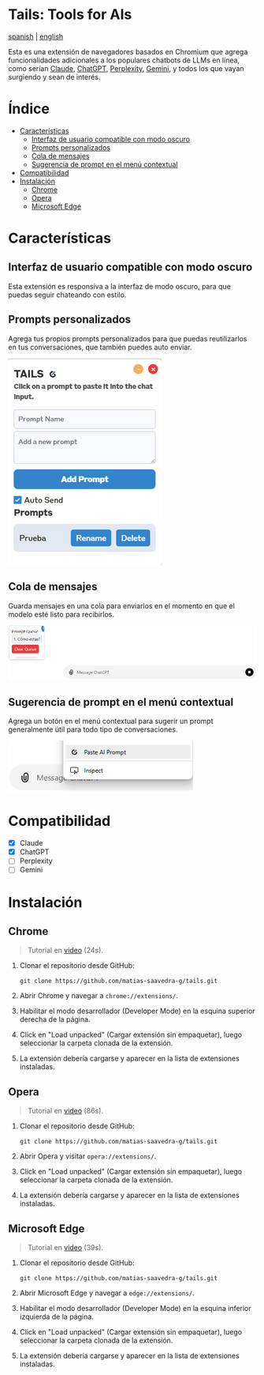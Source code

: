 # Tails: Tools for AIs <!-- omit in toc -->

[spanish](README.md) | [english](README.en.md)

Esta es una extensión de navegadores basados en Chromium que agrega funcionalidades adicionales a los populares chatbots de LLMs en línea, como serían [Claude](claude.ai), [ChatGPT](chat.com), [Perplexity](perplexity.ai), [Gemini](gemini.google.com), y todos los que vayan surgiendo y sean de interés.

# Índice <!-- omit in toc -->

- [Características](#características)
  - [Interfaz de usuario compatible con modo oscuro](#interfaz-de-usuario-compatible-con-modo-oscuro)
  - [Prompts personalizados](#prompts-personalizados)
  - [Cola de mensajes](#cola-de-mensajes)
  - [Sugerencia de prompt en el menú contextual](#sugerencia-de-prompt-en-el-menú-contextual)
- [Compatibilidad](#compatibilidad)
- [Instalación](#instalación)
  - [Chrome](#chrome)
  - [Opera](#opera)
  - [Microsoft Edge](#microsoft-edge)

# Características

## Interfaz de usuario compatible con modo oscuro

Esta extensión es responsiva a la interfaz de modo oscuro, para que puedas seguir chateando con estilo.

## Prompts personalizados

Agrega tus propios prompts personalizados para que puedas reutilizarlos en tus conversaciones, que también puedes auto enviar.

![UI Screenshot](assets/ui.png)

## Cola de mensajes

Guarda mensajes en una cola para enviarlos en el momento en que el modelo esté listo para recibirlos.

![Queue Screenshot](assets/queue.png)

## Sugerencia de prompt en el menú contextual

Agrega un botón en el menú contextual para sugerir un prompt generalmente útil para todo tipo de conversaciones.

![Context Menu Screenshot](assets/context-menu.png)

# Compatibilidad

- [X] Claude
- [X] ChatGPT
- [ ] Perplexity
- [ ] Gemini

# Instalación

## Chrome

> Tutorial en [video](https://www.youtube.com/watch?v=oswjtLwCUqg) (24s).

1. Clonar el repositorio desde GitHub:
   ```
   git clone https://github.com/matias-saavedra-g/tails.git
   ```

2. Abrir Chrome y navegar a `chrome://extensions/`.

3. Habilitar el modo desarrollador (Developer Mode) en la esquina superior derecha de la página.

4. Click en "Load unpacked" (Cargar extensión sin empaquetar), luego seleccionar la carpeta clonada de la extensión.

5. La extensión debería cargarse y aparecer en la lista de extensiones instaladas.

## Opera

> Tutorial en [video](https://www.youtube.com/watch?v=5X9wGp3kWwA) (86s).

1. Clonar el repositorio desde GitHub:
   ```
   git clone https://github.com/matias-saavedra-g/tails.git
   ```

2. Abrir Opera y visitar `opera://extensions/`.

3. Click en "Load unpacked" (Cargar extensión sin empaquetar), luego seleccionar la carpeta clonada de la extensión.

4. La extensión debería cargarse y aparecer en la lista de extensiones instaladas.

## Microsoft Edge

> Tutorial en [video](https://www.youtube.com/watch?v=ruMPPADElqU) (39s).

1. Clonar el repositorio desde GitHub:
   ```
   git clone https://github.com/matias-saavedra-g/tails.git
   ```

2. Abrir Microsoft Edge y navegar a `edge://extensions/`.

3. Habilitar el modo desarrollador (Developer Mode) en la esquina inferior izquierda de la página.

4. Click en "Load unpacked" (Cargar extensión sin empaquetar), luego seleccionar la carpeta clonada de la extensión.

5. La extensión debería cargarse y aparecer en la lista de extensiones instaladas.
